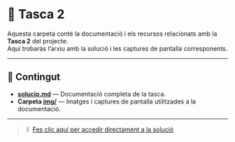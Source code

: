 # 🧩 Tasca 2

Aquesta carpeta conté la documentació i els recursos relacionats amb la **Tasca 2** del projecte.  
Aquí trobaràs l’arxiu amb la solució i les captures de pantalla corresponents.

---

## 📄 Contingut

- **[solucio.md](./solucio.md)** — Documentació completa de la tasca.
- **Carpeta [img/](./img/)** — Imatges i captures de pantalla utilitzades a la documentació.

---

> 🖇️ [Fes clic aquí per accedir directament a la solució](./solucio.md)


